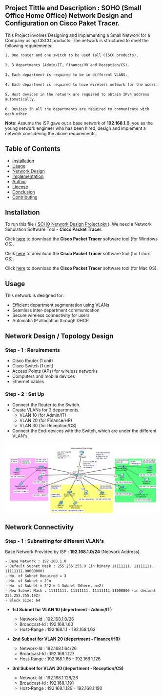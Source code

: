 ## Project Tittle and Description : SOHO (Small Office Home Office) Network Design and Configuration on Cisco Paket Tracer.

This Project involves Designing and Implementing a Small Network for a Company using CISCO products. The network is structured to meet the following requirements:

    1. One router and one switch to be used (all CISCO products).

    2. 3 departments (Admin/IT, Finance/HR and Reception/CS). 

    3. Each department is required to be in different VLANS. 

    4. Each department is required to have wireless network for the users. 

    5. Host devices in the network are required to obtain IPv4 address automatically. 

    6. Devices in all the departments are required to communicate with each other. 

**Note:** Assume the ISP gave out a base network of **192.168.1.0**, you as the young network engineer who has been hired, design and implement a network considering the above requirements.


## Table of Contents
- [Installation](#installation)
- [Usage](#usage)
- [Network Design](#network-design)
- [Implementation](#implementation)
- [Author](#author)
- [License](#license)
- [Conclusion](#conclusion)
- [Contributing](#contributing)

## Installation
To run this file ([ SOHO Network Design Project.pkt ](SOHO%20Network%20Design%20Project.pkt)), We need a Network Simulation Software Tool - **Cisco Packet Tracer**. 

Click [here](https://archive.org/download/cpt822/CiscoPacketTracer822_64bit_setup_signed.exe) to download the **Cisco Packet Tracer** software tool (for Windows OS).

Click [here](https://archive.org/download/cpt822/CiscoPacketTracer822_amd64_signed.deb) to download the **Cisco Packet Tracer** software tool (for Linux OS).

Click [here](https://archive.org/download/cpt822/CiscoPacketTracer822_setup_mac_signed.dmg) to download the **Cisco Packet Tracer** software tool (for Mac OS).

## Usage
This network is designed for:
-	Efficient department segmentation using VLANs
-	Seamless inter-department communication
-	Secure wireless connectivity for users
-	Automatic IP allocation through DHCP

## Network Design / Topology Design

### Step - 1 : Reruirements

-	Cisco Router (1 unit)
-   Cisco Switch (1 unit)
-   Access Points (APs) for wireless networks
-   Computers and mobile devices
-   Ethernet cables


### Step - 2 : Set Up
-	Connect the Router to the Switch.
-   Create VLANs for 3 departments.
    - VLAN 10 (for Admin/IT)
    - VLAN 20 (for Finance/HR)
    - VLAN 30 (for Reception/CS)
-	Connect the End-devices with the Switch, which are under the different VLAN's.

<img src="SOHO Network Design.PNG" alt="SOHO Network Topology Design">

## Network Connectivity

### Step - 1 : Subnetting for different VLAN's

Base Network Provided by ISP : **192.168.1.0/24** (Network Address).

    - Base Network : 192.168.1.0
    - Default Subnet Mask : 255.255.255.0 (in binary 11111111. 11111111. 11111111.00000000)
    - No. of Subnet Required = 3
    - No. of Subnet = 2^n
    - No. of Subnet = 2^2 = 4 Subnet (Where, n=2) 
    - New Subnet Mask : 11111111. 11111111. 11111111.11000000 (in decimal 255.255.255.192)
    - Block Size: 64


- **1st Subnet for VLAN 10 (depertment - Admin/IT)**
    - Network-Id : 192.168.1.0/26
    - Broadcast-Id : 192.168.1.63
    - Host-Range : 192.168.1.1 - 192.168.1.62

- **2nd Subnet for VLAN 20 (depertment - Finance/HR)**
    - Network-Id : 192.168.1.64/26
    - Broadcast-Id : 192.168.1.127
    - Host-Range : 192.168.1.65 - 192.168.1.126
    
- **3rd Subnet for VLAN 30 (depertment - Reception/CS)**
    - Network-Id : 192.168.1.128/26
    - Broadcast-Id : 192.168.1.191
    - Host-Range : 192.168.1.129 - 192.168.1.190

